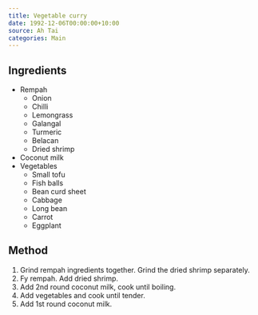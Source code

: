 ```yaml
---
title: Vegetable curry
date: 1992-12-06T00:00:00+10:00
source: Ah Tai
categories: Main
---
```


## Ingredients
* Rempah
  * Onion
  * Chilli
  * Lemongrass
  * Galangal
  * Turmeric
  * Belacan
  * Dried shrimp
* Coconut milk
* Vegetables
  * Small tofu
  * Fish balls
  * Bean curd sheet
  * Cabbage
  * Long bean
  * Carrot
  * Eggplant

## Method
1. Grind rempah ingredients together. Grind the dried shrimp separately.
2. Fy rempah. Add dried shrimp.
3. Add 2nd round coconut milk, cook until boiling.
4. Add vegetables and cook until tender.
5. Add 1st round coconut milk.
